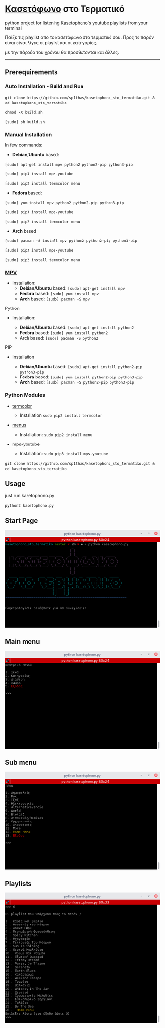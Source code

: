 # [Κασετόφωνο](http://www.kasetophono.com) στο Τερματικό

python project for listening [Kasetophono](http://www.kasetophono.com)'s youtube playlists from your terminal

Παίξε τις playlist απο το κασετόφωνο στο τερματικό σου. Προς το παρόν είναι είναι λίγες οι playlist και οι κατηγορίες.

με την πάροδο του χρόνου θα προσθέτονται και άλλες.

---

## Prerequirements

### Auto Installation - Build and Run

`git clone https://github.com/sp1thas/kasetophono_sto_termatiko.git & cd kasetophono_sto_termatiko`

`chmod -X build.sh`

`[sudo] sh build.sh`

### Manual Installation

In few commands:

* **Debian/Ubuntu** based:

`[sudo] apt-get install mpv python2 python2-pip python3-pip`

`[sudo] pip3 install mps-youtube`

`[sudo] pip2 install termcolor menu`

* **Fedora** based:

`[sudo] yum install mpv python2 python2-pip python3-pip`

`[sudo] pip3 install mps-youtube`

`[sudo] pip2 install termcolor menu`

* **Arch** based

`[sudo] pacman -S install mpv python2 python2-pip python3-pip`

`[sudo] pip3 install mps-youtube`

`[sudo] pip2 install termcolor menu`

### [MPV](https://mpv.io/)

* Installation:
  * **Debian/Ubuntu** based:
    `[sudo] apt-get install mpv`
  * **Fedora** based:
    `[sudo] yum install mpv`
  * **Arch** based:
    `[sudo] pacman -S mpv`


Python

* Installation:

  * **Debian\/Ubuntu** based:
    `[sudo] apt-get install python2`
  * **Fedora** based:
    `[sudo] yum install python2`
  * Arch based:
    `[sudo] pacman -S python2`


PIP

* Installation

  * **Debian\/Ubuntu** based:
    `[sudo] apt-get install python2-pip python3-pip`
  * **Fedora** based:
    `[sudo] yum install python2-pip python3-pip`
  * **Arch** based:
    `[sudo] pacman -S python2-pip python3-pip`


### Python Modules

* [termcolor](https://pypi.python.org/pypi/termcolor)

  * Installation
    `sudo pip2 install termcolor`


* [menus](https://pypi.python.org/pypi/Menus)

  * Installation:
    `sudo pip2 install menu`


* [mps-youtube](https://github.com/mps-youtube/)

  * Installation:
    `sudo pip3 install mps-youtube`


`git clone https://github.com/sp1thas/kasetophono_sto_termatiko.git & cd kasetophono_sto_termatiko`

## Usage

just run kasetophono.py

`python2 kasetophono.py`

## Start Page

![](/assets/python-start.png)

## Main menu

![](/assets/python-main.png)

## Sub menu

![](/assets/python-submenu.png)

## Playlists

![](/assets/python-playlist.png)
